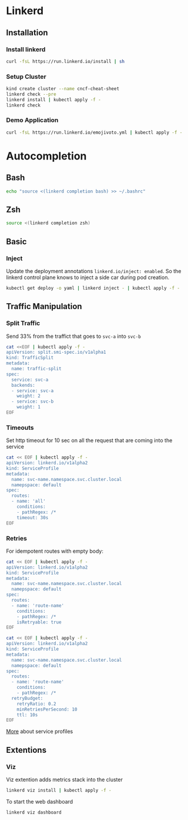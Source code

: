 # Linkerd

## Installation

### Install linkerd
```bash
curl -fsL https://run.linkerd.io/install | sh
```

### Setup Cluster
```bash
kind create cluster --name cncf-cheat-sheet
linkerd check --pre
linkerd install | kubectl apply -f -
linkerd check
```

### Demo Application
```bash
curl -fsL https://run.linkerd.io/emojivoto.yml | kubectl apply -f -
```

# Autocompletion

## Bash
```bash
echo "source <(linkerd completion bash) >> ~/.bashrc"
```

## Zsh
```bash
source <(linkerd completion zsh)
```

## Basic

### Inject

Update the deployment annotations `linkerd.io/inject: enabled`. So the linkerd control plane knows to inject a side car during pod creation.
```bash
kubectl get deploy -o yaml | linkerd inject - | kubectl apply -f -
```

## Traffic Manipulation

### Split Traffic
Send 33% from the traffict that goes to `svc-a` into `svc-b`
```bash
cat <<EOF | kubectl apply -f -
apiVersion: split.smi-spec.io/v1alpha1
kind: TrafficSplit
metadata:
  name: traffic-split
spec:
  service: svc-a
  backends:
  - service: svc-a
    weight: 2
  - service: svc-b
    weight: 1
EOF
```

### Timeouts
Set http timeout for 10 sec on all the request that are coming into the service
```bash
cat << EOF | kubectl apply -f -
apiVersion: linkerd.io/v1alpha2
kind: ServiceProfile
metadata:
  name: svc-name.namespace.svc.cluster.local
  namepspace: default
spec:
  routes:
  - name: 'all'
    conditions:
    - pathRegex: /*
    timeout: 30s
EOF
```


### Retries
For idempotent routes with empty body:
```bash
cat << EOF | kubectl apply -f -
apiVersion: linkerd.io/v1alpha2
kind: ServiceProfile
metadata:
  name: svc-name.namespace.svc.cluster.local
  namepspace: default
spec:
  routes:
  - name: 'route-name'
    conditions:
    - pathRegex: /*
    isRetryable: true
EOF
```

```bash
cat << EOF | kubectl apply -f -
apiVersion: linkerd.io/v1alpha2
kind: ServiceProfile
metadata:
  name: svc-name.namespace.svc.cluster.local
  namepspace: default
spec:
  routes:
  - name: 'route-name'
    conditions:
    - pathRegex: /*
  retryBudget:
    retryRatio: 0.2
    minRetriesPerSecond: 10
    ttl: 10s
EOF
```

[More](https://linkerd.io/2.11/reference/service-profiles/) about service profiles


## Extentions

### Viz
Viz extention adds metrics stack into the cluster 
```bash
linkerd viz install | kubectl apply -f -
```

To start the web dashboard
```basd
linkerd viz dashboard
```




